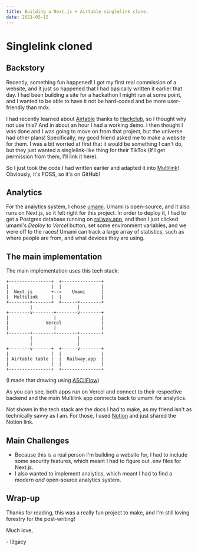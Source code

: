 ```yaml
---
title: Building a Next.js + Airtable singlelink clone.
date: 2021-05-15
---
```

# Singlelink cloned

## Backstory

Recently, something fun happened! I got my first real commission of a website, and it just so happened that I had basically written it earlier that day. I had been building a site for a hackathon I might run at some point, and I wanted to be able to have it not be hard-coded and be more user-friendly than mdx.

I had recently learned about [Airtable](https://airtable.com) thanks to [Hackclub](https://hackclub.com), so I thought why not use this? And in about an hour I had a working demo. I then thought I was done and I was going to move on from that project, but the universe had other plans! Specifically, my good friend asked me to make a website for them. I was a bit worried at first that it would be something I can't do, but they just wanted a singlelink-like thing for their TikTok (If I get permission from them, I'll link it here). 

So I just took the code I had written earlier and adapted it into [Multilink](https://github.com/l3gacyb3ta/multilink)! Obviously, it's FOSS, so it's on GitHub!

## Analytics

For the analytics system, I chose [umami](https://umami.ls). Umami is open-source, and it also runs on Next.js, so it felt right for this project. In order to deploy it, I had to get a Postgres database running on [railway.app](https://railway.app), and then I just clicked umami's _Deploy to Vercel_ button, set some environment variables, and we were off to the races! Umami can track a large array of statistics, such as where people are from, and what devices they are using.

## The main implementation

The main implementation uses this tech stack:

    +----------------+  +---------------+
    |                |  |               |
    |  Next.js       +-->    Umami      |
    |  Multilink     |  |               |
    +--------+-------+  +------+--------+
             |                 |
    +--------v--------+--------v--------+
    |                 |                 |
    |              Vercel               |
    |                 |                 |
    +--------+--------+--------+--------+
             |                 |
             |                 |
    +--------v-------+  +------v--------+
    |                |  |               |
    | Airtable table |  |  Railway.app  |
    |                |  |               |
    +----------------+  +---------------+

(I made that drawing using [ASCIIFlow](https://asciiflow.com/#/))

As you can see, both apps run on Vercel and connect to their respective backend and the main Multilink app connects back to umami for analytics.

Not shown in the tech stack are the docs I had to make, as my friend isn't as technically savvy as I am. For those, I used [Notion](https://notion.so) and just shared the Notion link.

## Main Challenges

* Because this is a real person I'm building a website for, I had to include some security features, which meant I had to figure out .env files for Next.js.
* I also wanted to implement analytics, which meant I had to find a modern _and_ open-source analytics system.

## Wrap-up

Thanks for reading, this was a really fun project to make, and I'm still loving forestry for the post-writing!

Much love,

\- l3gacy
